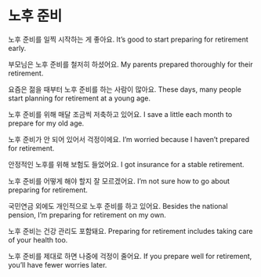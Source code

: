# 노후 준비

노후 준비를 일찍 시작하는 게 좋아요.
It’s good to start preparing for retirement early.

부모님은 노후 준비를 철저히 하셨어요.
My parents prepared thoroughly for their retirement.

요즘은 젊을 때부터 노후 준비를 하는 사람이 많아요.
These days, many people start planning for retirement at a young age.

노후 준비를 위해 매달 조금씩 저축하고 있어요.
I save a little each month to prepare for my old age.

노후 준비가 안 되어 있어서 걱정이에요.
I’m worried because I haven’t prepared for retirement.

안정적인 노후를 위해 보험도 들었어요.
I got insurance for a stable retirement.

노후 준비를 어떻게 해야 할지 잘 모르겠어요.
I’m not sure how to go about preparing for retirement.

국민연금 외에도 개인적으로 노후 준비를 하고 있어요.
Besides the national pension, I’m preparing for retirement on my own.

노후 준비는 건강 관리도 포함돼요.
Preparing for retirement includes taking care of your health too.

노후 준비를 제대로 하면 나중에 걱정이 줄어요.
If you prepare well for retirement, you’ll have fewer worries later.
